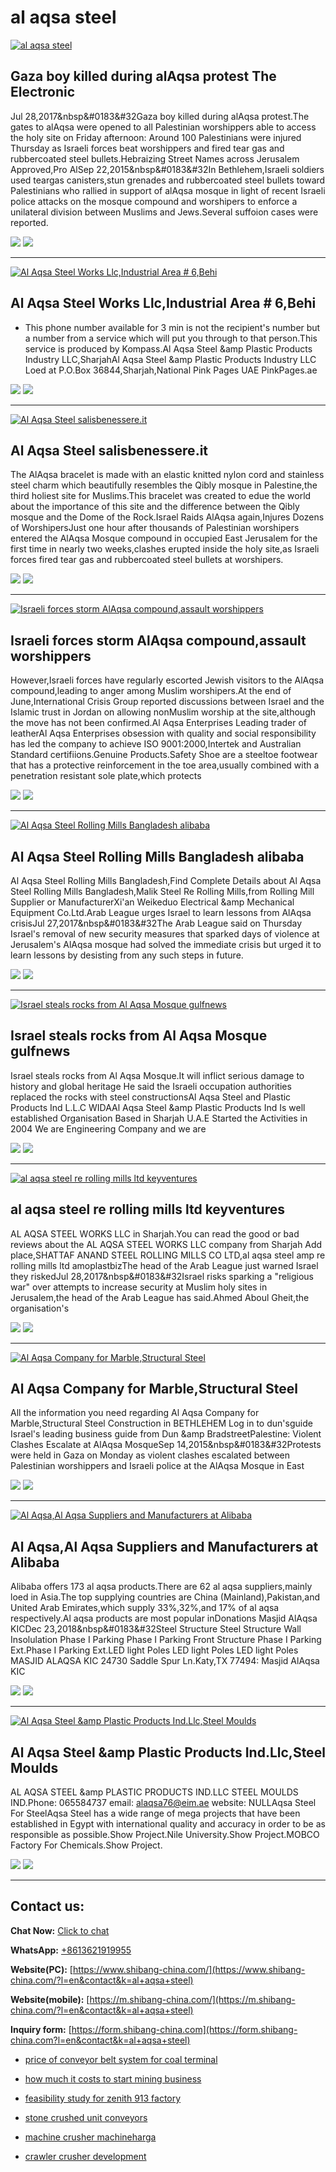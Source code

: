 # al aqsa steel

<a href="https://swt.shibang-china.com/?l=en&img&k=al+aqsa+steel" target="_blank">![al aqsa steel](http://static.shibang-china.com/all-800x300/990.jpg)</a>

## Gaza boy killed during alAqsa protest The Electronic
Jul 28,2017&nbsp&#0183&#32Gaza boy killed during alAqsa protest.The gates to alAqsa were opened to all Palestinian worshippers able to access the holy site on Friday afternoon: Around 100 Palestinians were injured Thursday as Israeli forces beat worshippers and fired tear gas and rubbercoated steel bullets.Hebraizing Street Names across Jerusalem Approved,Pro AlSep 22,2015&nbsp&#0183&#32In Bethlehem,Israeli soldiers used teargas canisters,stun grenades and rubbercoated steel bullets toward Palestinians who rallied in support of alAqsa mosque in light of recent Israeli police attacks on the mosque compound and worshipers to enforce a unilateral division between Muslims and Jews.Several suffoion cases were reported.


<a href="https://whatsapp.shibangsoft.com/WhatsApp.php" target="_blank" title="WhatsApp">![](http://static.shibang-china.com/icon/whatsapp.png)</a> <a href="https://swt.shibang-china.com/?l=en&icon&k=al+aqsa+steel" target="_blank">![](http://static.shibang-china.com/icon/chat-en.png)</a>

---

<a href="https://swt.shibang-china.com/?l=en&img&k=al+aqsa+steel" target="_blank">![Al Aqsa Steel Works Llc,Industrial Area # 6,Behi](http://static.shibang-china.com/all-800x300/927.jpg)</a>

## Al Aqsa Steel Works Llc,Industrial Area # 6,Behi
* This phone number available for 3 min is not the recipient's number but a number from a service which will put you through to that person.This service is produced by Kompass.Al Aqsa Steel &amp Plastic Products Industry LLC,SharjahAl Aqsa Steel &amp Plastic Products Industry LLC Loed at P.O.Box 36844,Sharjah,National Pink Pages UAE PinkPages.ae


<a href="https://whatsapp.shibangsoft.com/WhatsApp.php" target="_blank" title="WhatsApp">![](http://static.shibang-china.com/icon/whatsapp.png)</a> <a href="https://swt.shibang-china.com/?l=en&icon&k=al+aqsa+steel" target="_blank">![](http://static.shibang-china.com/icon/chat-en.png)</a>

---

<a href="https://swt.shibang-china.com/?l=en&img&k=al+aqsa+steel" target="_blank">![Al Aqsa Steel salisbenessere.it](http://static.shibang-china.com/all-800x300/1128.jpg)</a>

## Al Aqsa Steel salisbenessere.it
The AlAqsa bracelet is made with an elastic knitted nylon cord and stainless steel charm which beautifully resembles the Qibly mosque in Palestine,the third holiest site for Muslims.This bracelet was created to edue the world about the importance of this site and the difference between the Qibly mosque and the Dome of the Rock.Israel Raids AlAqsa again,Injures Dozens of WorshipersJust one hour after thousands of Palestinian worshipers entered the AlAqsa Mosque compound in occupied East Jerusalem for the first time in nearly two weeks,clashes erupted inside the holy site,as Israeli forces fired tear gas and rubbercoated steel bullets at worshipers.


<a href="https://whatsapp.shibangsoft.com/WhatsApp.php" target="_blank" title="WhatsApp">![](http://static.shibang-china.com/icon/whatsapp.png)</a> <a href="https://swt.shibang-china.com/?l=en&icon&k=al+aqsa+steel" target="_blank">![](http://static.shibang-china.com/icon/chat-en.png)</a>

---

<a href="https://swt.shibang-china.com/?l=en&img&k=al+aqsa+steel" target="_blank">![Israeli forces storm AlAqsa compound,assault worshippers](http://static.shibang-china.com/all-800x300/1464.jpg)</a>

## Israeli forces storm AlAqsa compound,assault worshippers
However,Israeli forces have regularly escorted Jewish visitors to the AlAqsa compound,leading to anger among Muslim worshipers.At the end of June,International Crisis Group reported discussions between Israel and the Islamic trust in Jordan on allowing nonMuslim worship at the site,although the move has not been confirmed.Al Aqsa Enterprises Leading trader of leatherAl Aqsa Enterprises obsession with quality and social responsibility has led the company to achieve ISO 9001:2000,Intertek and Australian Standard certifiions.Genuine Products.Safety Shoe are a steeltoe footwear that has a protective reinforcement in the toe area,usually combined with a penetration resistant sole plate,which protects


<a href="https://whatsapp.shibangsoft.com/WhatsApp.php" target="_blank" title="WhatsApp">![](http://static.shibang-china.com/icon/whatsapp.png)</a> <a href="https://swt.shibang-china.com/?l=en&icon&k=al+aqsa+steel" target="_blank">![](http://static.shibang-china.com/icon/chat-en.png)</a>

---

<a href="https://swt.shibang-china.com/?l=en&img&k=al+aqsa+steel" target="_blank">![Al Aqsa Steel Rolling Mills Bangladesh alibaba](http://static.shibang-china.com/all-800x300/1153.jpg)</a>

## Al Aqsa Steel Rolling Mills Bangladesh alibaba
Al Aqsa Steel Rolling Mills Bangladesh,Find Complete Details about Al Aqsa Steel Rolling Mills Bangladesh,Malik Steel Re Rolling Mills,from Rolling Mill Supplier or ManufacturerXi'an Weikeduo Electrical &amp Mechanical Equipment Co.Ltd.Arab League urges Israel to learn lessons from AlAqsa crisisJul 27,2017&nbsp&#0183&#32The Arab League said on Thursday Israel's removal of new security measures that sparked days of violence at Jerusalem's AlAqsa mosque had solved the immediate crisis but urged it to learn lessons by desisting from any such steps in future.


<a href="https://whatsapp.shibangsoft.com/WhatsApp.php" target="_blank" title="WhatsApp">![](http://static.shibang-china.com/icon/whatsapp.png)</a> <a href="https://swt.shibang-china.com/?l=en&icon&k=al+aqsa+steel" target="_blank">![](http://static.shibang-china.com/icon/chat-en.png)</a>

---

<a href="https://swt.shibang-china.com/?l=en&img&k=al+aqsa+steel" target="_blank">![Israel steals rocks from Al Aqsa Mosque gulfnews](http://static.shibang-china.com/all-800x300/371.jpg)</a>

## Israel steals rocks from Al Aqsa Mosque gulfnews
Israel steals rocks from Al Aqsa Mosque.It will inflict serious damage to history and global heritage He said the Israeli occupation authorities replaced the rocks with steel constructionsAl Aqsa Steel and Plastic Products Ind L.L.C WIDAAl Aqsa Steel &amp Plastic Products Ind Is well established Organisation Based in Sharjah U.A.E Started the Activities in 2004 We are Engineering Company and we are


<a href="https://whatsapp.shibangsoft.com/WhatsApp.php" target="_blank" title="WhatsApp">![](http://static.shibang-china.com/icon/whatsapp.png)</a> <a href="https://swt.shibang-china.com/?l=en&icon&k=al+aqsa+steel" target="_blank">![](http://static.shibang-china.com/icon/chat-en.png)</a>

---

<a href="https://swt.shibang-china.com/?l=en&img&k=al+aqsa+steel" target="_blank">![al aqsa steel re rolling mills ltd keyventures](http://static.shibang-china.com/all-800x300/666.jpg)</a>

## al aqsa steel re rolling mills ltd keyventures
AL AQSA STEEL WORKS LLC in Sharjah.You can read the good or bad reviews about the AL AQSA STEEL WORKS LLC company from Sharjah Add place,SHATTAF ANAND STEEL ROLLING MILLS CO LTD,al aqsa steel amp re rolling mills ltd amoplastbizThe head of the Arab League just warned Israel they riskedJul 28,2017&nbsp&#0183&#32Israel risks sparking a "religious war" over attempts to increase security at Muslim holy sites in Jerusalem,the head of the Arab League has said.Ahmed Aboul Gheit,the organisation's


<a href="https://whatsapp.shibangsoft.com/WhatsApp.php" target="_blank" title="WhatsApp">![](http://static.shibang-china.com/icon/whatsapp.png)</a> <a href="https://swt.shibang-china.com/?l=en&icon&k=al+aqsa+steel" target="_blank">![](http://static.shibang-china.com/icon/chat-en.png)</a>

---

<a href="https://swt.shibang-china.com/?l=en&img&k=al+aqsa+steel" target="_blank">![Al Aqsa Company for Marble,Structural Steel](http://static.shibang-china.com/all-800x300/617.jpg)</a>

## Al Aqsa Company for Marble,Structural Steel
All the information you need regarding Al Aqsa Company for Marble,Structural Steel Construction in BETHLEHEM Log in to dun'sguide Israel's leading business guide from Dun &amp BradstreetPalestine: Violent Clashes Escalate at AlAqsa MosqueSep 14,2015&nbsp&#0183&#32Protests were held in Gaza on Monday as violent clashes escalated between Palestinian worshippers and Israeli police at the AlAqsa Mosque in East


<a href="https://whatsapp.shibangsoft.com/WhatsApp.php" target="_blank" title="WhatsApp">![](http://static.shibang-china.com/icon/whatsapp.png)</a> <a href="https://swt.shibang-china.com/?l=en&icon&k=al+aqsa+steel" target="_blank">![](http://static.shibang-china.com/icon/chat-en.png)</a>

---

<a href="https://swt.shibang-china.com/?l=en&img&k=al+aqsa+steel" target="_blank">![Al Aqsa,Al Aqsa Suppliers and Manufacturers at Alibaba](http://static.shibang-china.com/all-800x300/262.jpg)</a>

## Al Aqsa,Al Aqsa Suppliers and Manufacturers at Alibaba
Alibaba offers 173 al aqsa products.There are 62 al aqsa suppliers,mainly loed in Asia.The top supplying countries are China (Mainland),Pakistan,and United Arab Emirates,which supply 33%,32%,and 17% of al aqsa respectively.Al aqsa products are most popular inDonations Masjid AlAqsa KICDec 23,2018&nbsp&#0183&#32Steel Structure Steel Structure Wall Insolulation Phase I Parking Phase I Parking Front Structure Phase I Parking Ext.Phase I Parking Ext.LED light Poles LED light Poles LED light Poles MASJID ALAQSA KIC 24730 Saddle Spur Ln.Katy,TX 77494: Masjid AlAqsa KIC


<a href="https://whatsapp.shibangsoft.com/WhatsApp.php" target="_blank" title="WhatsApp">![](http://static.shibang-china.com/icon/whatsapp.png)</a> <a href="https://swt.shibang-china.com/?l=en&icon&k=al+aqsa+steel" target="_blank">![](http://static.shibang-china.com/icon/chat-en.png)</a>

---

<a href="https://swt.shibang-china.com/?l=en&img&k=al+aqsa+steel" target="_blank">![Al Aqsa Steel &amp Plastic Products Ind.Llc,Steel Moulds](http://static.shibang-china.com/all-800x300/195.jpg)</a>

## Al Aqsa Steel &amp Plastic Products Ind.Llc,Steel Moulds
AL AQSA STEEL &amp PLASTIC PRODUCTS IND.LLC STEEL MOULDS IND.Phone: 065584737 email: alaqsa76@eim.ae website: NULLAqsa Steel For SteelAqsa Steel has a wide range of mega projects that have been established in Egypt with international quality and accuracy in order to be as responsible as possible.Show Project.Nile University.Show Project.MOBCO Factory For Chemicals.Show Project.


<a href="https://whatsapp.shibangsoft.com/WhatsApp.php" target="_blank" title="WhatsApp">![](http://static.shibang-china.com/icon/whatsapp.png)</a> <a href="https://swt.shibang-china.com/?l=en&icon&k=al+aqsa+steel" target="_blank">![](http://static.shibang-china.com/icon/chat-en.png)</a>

---
## Contact us:

**Chat Now:** [Click to chat](https://swt.shibang-china.com?l=en&contact&k=al+aqsa+steel)

**WhatsApp:**  [+8613621919955](https://whatsapp.shibangsoft.com/WhatsApp.php)

**Website(PC):** [https://www.shibang-china.com/](https://www.shibang-china.com/?l=en&contact&k=al+aqsa+steel)

**Website(mobile):** [https://m.shibang-china.com/](https://m.shibang-china.com/?l=en&contact&k=al+aqsa+steel)

**Inquiry form:** [https://form.shibang-china.com](https://form.shibang-china.com?l=en&contact&k=al+aqsa+steel)

* [price of conveyor belt system for coal terminal](../113/price%20of%20conveyor%20belt%20system%20for%20coal%20terminal.md)

* [how much it costs to start mining business](../113/how%20much%20it%20costs%20to%20start%20mining%20business.md)

* [feasibility study for zenith 913 factory](../115/feasibility%20study%20for%20zenith%20913%20factory.md)

* [stone crushed unit conveyors](../115/stone%20crushed%20unit%20conveyors.md)

* [machine crusher machineharga](../123/machine%20crusher%20machineharga.md)

* [crawler crusher development](../120/crawler%20crusher%20development.md)